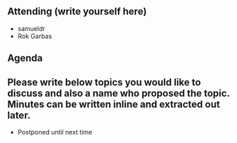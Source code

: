 ## Attending (write yourself here)
* samueldr
* Rok Garbas
## Agenda
## Please write below topics you would like to discuss and also a name who proposed the topic. Minutes can be written inline and extracted out later.
* Postponed until next time